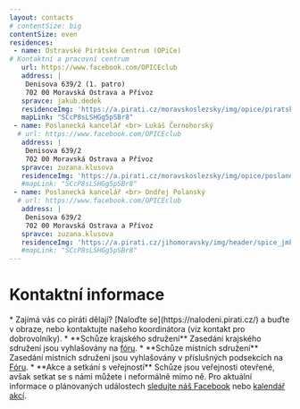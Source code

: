 ```yaml
---
layout: contacts
# contentSize: big
contentSize: even
residences:
 - name: Ostravské Pirátské Centrum (OPiCe)
# Kontaktní a pracovní centrum
   url: https://www.facebook.com/OPICEclub
   address: |
    Denisova 639/2 (1. patro)
    702 00 Moravská Ostrava a Přívoz
   spravce: jakub.dedek
   residenceImg: 'https://a.pirati.cz/moravskoslezsky/img/opice/piratsky-kancl.jpg'
   mapLink: "SCcP8sLSHGg5pSBr8"
 - name: Poslanecká kancelář <br> Lukáš Černohorský
  # url: https://www.facebook.com/OPICEclub
   address: |
    Denisova 639/2
    702 00 Moravská Ostrava a Přívoz
   spravce: zuzana.klusova
   residenceImg: 'https://a.pirati.cz/moravskoslezsky/img/opice/poslanecky-kancl.jpg'
   #mapLink: "SCcP8sLSHGg5pSBr8"
 - name: Poslanecká kancelář <br> Ondřej Polanský
  # url: https://www.facebook.com/OPICEclub
   address: |
    Denisova 639/2
    702 00 Moravská Ostrava a Přívoz
   spravce: zuzana.klusova
   residenceImg: 'https://a.pirati.cz/jihomoravsky/img/header/spice_jmk_1.jpg'
   #mapLink: "SCcP8sLSHGg5pSBr8"
---
```



<div class="o-section-header o-section-header--indented">
  <h1 class="t-h2-alt">Kontaktní informace</h1>
</div>
* Zajímá vás co piráti dělají? [Naloďte se](https://nalodeni.pirati.cz/) a buďte v obraze, nebo kontaktujte našeho koordinátora (viz kontakt pro dobrovolníky).
* **Schůze krajského sdružení** Zasedání krajského sdružení jsou vyhlašovány na <a href="https://forum.pirati.cz/viewforum.php?f=567" target="_blank">fóru</a>.
* **Schůze místních sdružení** Zasedání místních sdružení jsou vyhlašovány v příslušných podsekcích na <a href="https://forum.pirati.cz/viewforum.php?f=589&sid=5d5208f19575021e0302aa8867091462" target="_blank">Fóru</a>.
* **Akce a setkání s veřejností** Schůze jsou veřejnosti otevřené, avšak setkat se s námi můžete i neformálně mimo ně. Pro aktuální informace o plánovaných událostech <a href="https://www.facebook.com/CPS.JMK/" target="_blank">sledujte náš Facebook</a> nebo <a href="https://calendar.google.com/calendar/embed?src=aab301nnugmna65grbnt6jv18k%40group.calendar.google.com&ctz=Europe%2FPrague">kalendář akcí</a>.

